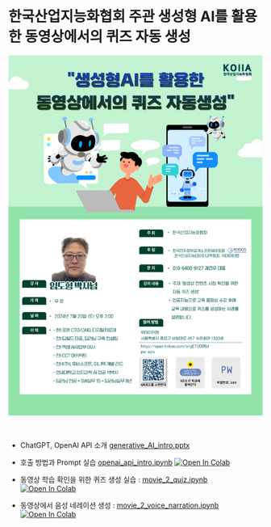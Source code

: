 # 한국산업지능화협회 주관 생성형 AI를 활용한 동영상에서의 퀴즈 자동 생성

![포스터](poster.png)

<br>

- ChatGPT, OpenAI API 소개 [generative_AI_intro.pptx](generative_AI_intro.pptx)
- 호출 방법과 Prompt 실습 [openai_api_intro.ipynb](openai_api_intro.ipynb) [![Open In Colab](https://colab.research.google.com/assets/colab-badge.svg)](https://colab.research.google.com/github/dhrim/2024_KOIIA_OpenAI_API/blob/main/openai_api_intro.ipynb)

- 동영상 학습 확인을 위한 퀴즈 생성 실습 : [movie_2_quiz.ipynb](movie_2_quiz.ipynb) [![Open In Colab](https://colab.research.google.com/assets/colab-badge.svg)](https://colab.research.google.com/github/dhrim/2024_KOIIA_OpenAI_API/blob/main/movie_2_quiz.ipynb)
- 동영상에서 음성 네레이션 생성 : [movie_2_voice_narration.ipynb](movie_2_voice_narration.ipynb) [![Open In Colab](https://colab.research.google.com/assets/colab-badge.svg)](https://colab.research.google.com/github/dhrim/2024_KOIIA_OpenAI_API/blob/main/movie_2_voice_narration.ipynb)

